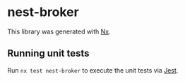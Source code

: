 # nest-broker

This library was generated with [Nx](https://nx.dev).

## Running unit tests

Run `nx test nest-broker` to execute the unit tests via [Jest](https://jestjs.io).
